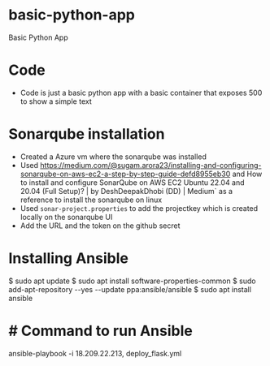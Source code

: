 # basic-python-app
Basic Python App

# Code
- Code is just a basic python app with a basic container that exposes 500 to show a simple text

# Sonarqube installation
- Created a Azure vm where the sonarqube was installed
- Used <a>https://medium.com/@sugam.arora23/installing-and-configuring-sonarqube-on-aws-ec2-a-step-by-step-guide-defd8955eb30</a>
and <a>How to install and configure SonarQube on AWS EC2 Ubuntu 22.04 and 20.04 (Full Setup)? | by DeshDeepakDhobi (DD) | Medium` as a reference to install the sonarqube on linux</a>
- Used `sonar-project.properties` to add the projectkey which is created locally on the sonarqube UI
- Add the URL and the token on the github secret

# Installing Ansible
$ sudo apt update
$ sudo apt install software-properties-common
$ sudo add-apt-repository --yes --update ppa:ansible/ansible
$ sudo apt install ansible

# # Command to run Ansible
ansible-playbook -i 18.209.22.213, deploy_flask.yml

